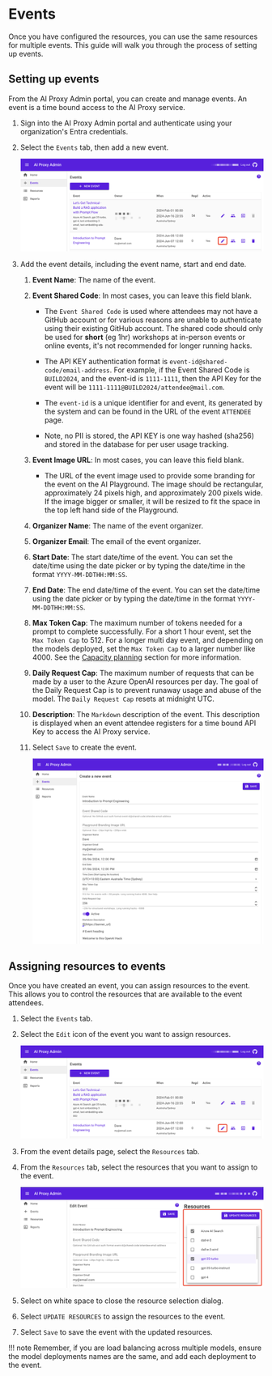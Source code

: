 # Events

Once you have configured the resources, you can use the same resources for multiple events. This guide will walk you through the process of setting up events.

## Setting up events

From the AI Proxy Admin portal, you can create and manage events. An event is a time bound access to the AI Proxy service.

1. Sign into the AI Proxy Admin portal and authenticate using your organization's Entra credentials.
1. Select the `Events` tab, then add a new event.

      ![](./media/proxy-events.png)

1. Add the event details, including the event name, start and end date.

   1. **Event Name**: The name of the event.
   1. **Event Shared Code**: In most cases, you can leave this field blank.

      - The `Event Shared Code` is used where attendees may not have a GitHub account or for various reasons are unable to authenticate using their existing GitHub account. The shared code should only be used for **short** (eg 1hr) workshops at in-person events or online events, it's not recommended for longer running hacks.

      - The API KEY authentication format is `event-id@shared-code/email-address`. For example, if the Event Shared Code is `BUILD2024`, and the event-id is `1111-1111`, then the API Key for the event will be `1111-1111@BUILD2024/attendee@mail.com`.

      - The `event-id` is a unique identifier for and event, its generated by the system and can be found in the URL of the event `ATTENDEE` page.

      - Note, no PII is stored, the API KEY is one way hashed (sha256) and stored in the database for per user usage tracking.

   1. **Event Image URL**: In most cases, you can leave this field blank.

      - The URL of the event image used to provide some branding for the event on the AI Playground. The image should be rectangular, approximately 24 pixels high, and approximately 200 pixels wide. If the image bigger or smaller, it will be resized to fit the space in the top left hand side of the Playground.

   1. **Organizer Name**: The name of the event organizer.
   1. **Organizer Email**: The email of the event organizer.
   1. **Start Date**: The start date/time of the event. You can set the date/time using the date picker or by typing the date/time in the format `YYYY-MM-DDTHH:MM:SS`.
   1. **End Date**: The end date/time of the event. You can set the date/time using the date picker or by typing the date/time in the format `YYYY-MM-DDTHH:MM:SS`.
   1. **Max Token Cap**: The maximum number of tokens needed for a prompt to complete successfully. For a short 1 hour event, set the `Max Token Cap` to 512. For a longer multi day event, and depending on the models deployed, set the `Max Token Cap` to a larger number like 4000. See the [Capacity planning](./capacity.md) section for more information.
   1. **Daily Request Cap**: The maximum number of requests that can be made by a user to the Azure OpenAI resources per day. The goal of the Daily Request Cap is to prevent runaway usage and abuse of the model.  The `Daily Request Cap` resets at midnight UTC.
   1. **Description**: The `Markdown` description of the event. This description is displayed when an event attendee registers for a time bound API Key to access the AI Proxy service.
   1. Select `Save` to create the event.

      ![](./media/proxy-new-event.png)

## Assigning resources to events

Once you have created an event, you can assign resources to the event. This allows you to control the resources that are available to the event attendees.

1. Select the `Events` tab.
1. Select the `Edit` icon of the event you want to assign resources.

      ![](./media/proxy-events.png)

1. From the event details page, select the `Resources` tab.
1. From the `Resources` tab, select the resources that you want to assign to the event.

      ![](./media/assign-resources.png)

1. Select on white space to close the resource selection dialog.
1. Select `UPDATE RESOURCES` to assign the resources to the event.
1. Select `Save` to save the event with the updated resources.

!!! note
    Remember, if you are load balancing across multiple models, ensure the model deployments names are the same, and add each deployment to the event.
